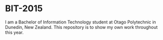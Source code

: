 # BIT-2015
I am a Bachelor of Information Technology student at Otago Polytechnic in Dunedin, New Zealand. This repository is to show my own work throughout this year.
